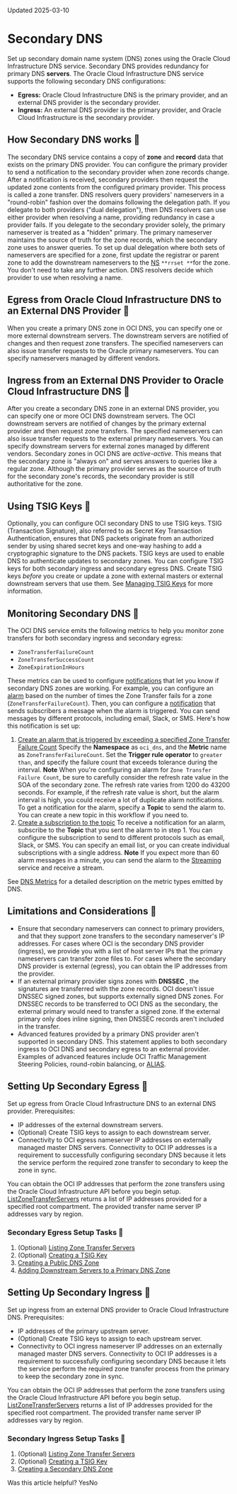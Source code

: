 Updated 2025-03-10
# Secondary DNS
Set up secondary domain name system (DNS) zones using the Oracle Cloud Infrastructure DNS service. 
Secondary DNS provides redundancy for primary DNS **servers**. The Oracle Cloud Infrastructure DNS service supports the following secondary DNS configurations:
  * **Egress:** Oracle Cloud Infrastructure DNS is the primary provider, and an external DNS provider is the secondary provider.
  * **Ingress:** An external DNS provider is the primary provider, and Oracle Cloud Infrastructure is the secondary provider.


## How Secondary DNS works 🔗 
The secondary DNS service contains a copy of **zone** and **record** data that exists on the primary DNS provider. You can configure the primary provider to send a notification to the secondary provider when zone records change. After a notification is received, secondary providers then request the updated zone contents from the configured primary provider. This process is called a zone transfer.
DNS resolvers query providers' nameservers in a "round-robin" fashion over the domains following the delegation path. If you delegate to both providers ("dual delegation"), then DNS resolvers can use either provider when resolving a name, providing redundancy in case a provider fails. If you delegate to the secondary provider solely, the primary nameserver is treated as a "hidden" primary. The primary nameserver maintains the source of truth for the zone records, which the secondary zone uses to answer queries.
To set up dual delegation where both sets of nameservers are specified for a zone, first update the registrar or parent zone to add the downstream nameservers to the [NS](https://docs.oracle.com/en-us/iaas/Content/DNS/Reference/supporteddnsresource.htm#types) `**rrset **`for the zone. You don't need to take any further action. DNS resolvers decide which provider to use when resolving a name.
## Egress from Oracle Cloud Infrastructure DNS to an External DNS Provider 🔗 
When you create a primary DNS zone in OCI DNS, you can specify one or more external downstream servers. The downstream servers are notified of changes and then request zone transfers. The specified nameservers can also issue transfer requests to the Oracle primary nameservers. You can specify nameservers managed by different vendors.
## Ingress from an External DNS Provider to Oracle Cloud Infrastructure DNS 🔗 
After you create a secondary DNS zone in an external DNS provider, you can specify one or more OCI DNS downstream servers. The OCI downstream servers are notified of changes by the primary external provider and then request zone transfers. The specified nameservers can also issue transfer requests to the external primary nameservers. You can specify downstream servers for external zones managed by different vendors.
Secondary zones in OCI DNS are _active-active_. This means that the secondary zone is "always on" and serves answers to queries like a regular zone. Although the primary provider serves as the source of truth for the secondary zone's records, the secondary provider is still authoritative for the zone.
## Using TSIG Keys 🔗 
Optionally, you can configure OCI secondary DNS to use TSIG keys. TSIG (Transaction Signature), also referred to as Secret Key Transaction Authentication, ensures that DNS packets originate from an authorized sender by using shared secret keys and one-way hashing to add a cryptographic signature to the DNS packets. TSIG keys are used to enable DNS to authenticate updates to secondary zones. You can configure TSIG keys for both secondary ingress and secondary egress DNS. 
Create TSIG keys _before_ you create or update a zone with external masters or external downstream servers that use them. See [Managing TSIG Keys](https://docs.oracle.com/en-us/iaas/Content/DNS/Tasks/tsig.htm#manage-tsig "Transaction signature \(TSIG\), also referred to as Secret Key Transaction Authentication, ensures that domain name service \(DNS\) packets originate from an authorized sender by using shared secret keys and one-way hashing to add a cryptographic signature to the DNS packets.") for more information.
## Monitoring Secondary DNS 🔗 
The OCI DNS service emits the following metrics to help you monitor zone transfers for both secondary ingress and secondary egress:
  * `ZoneTransferFailureCount`
  * `ZoneTransferSuccessCount`
  * `ZoneExpirationInHours`


These metrics can be used to configure [notifications](https://docs.oracle.com/iaas/Content/Notification/home.htm) that let you know if secondary DNS zones are working. 
For example, you can configure an [alarm](https://docs.oracle.com/iaas/Content/Monitoring/Concepts/monitoringoverview.htm#alarms) based on the number of times the Zone Transfer fails for a zone (`ZoneTransferFailureCount`). Then, you can configure a [notification](https://docs.oracle.com/iaas/Content/Notification/home.htm) that sends subscribers a message when the alarm is triggered. You can send messages by different protocols, including email, Slack, or SMS.
Here's how this notification is set up:
  1. [Create an alarm that is triggered by exceeding a specified Zone Transfer Failure Count](https://docs.oracle.com/iaas/Content/Monitoring/Tasks/create-alarm-basic.htm#top) Specify the **Namespace** as `oci_dns`, and the **Metric** name as `ZoneTransferFailureCount`.
Set the **Trigger rule operator** to `greater than`, and specify the failure count that exceeds tolerance during the interval.
**Note** When you're configuring an alarm for `Zone Transfer Failure Count`, be sure to carefully consider the refresh rate value in the SOA of the secondary zone. The refresh rate varies from 1200 do 43200 seconds. For example, if the refresh rate value is short, but the alarm interval is high, you could receive a lot of duplicate alarm notifications.
To get a notification for the alarm, specify a **Topic** to send the alarm to. You can create a new topic in this workflow if you need to.
  2. [Create a subscription to the topic](https://docs.oracle.com/iaas/Content/Notification/Tasks/create-subscription.htm#top)
To receive a notification for an alarm, subscribe to the **Topic** that you sent the alarm to in step 1. You can configure the subscription to send to different protocols such as email, Slack, or SMS. You can specify an email list, or you can create individual subscriptions with a single address.
**Note** If you expect more than 60 alarm messages in a minute, you can send the alarm to the [Streaming](https://docs.oracle.com/iaas/Content/Streaming/Concepts/streamingoverview.htm) service and receive a stream.


See [DNS Metrics](https://docs.oracle.com/en-us/iaas/Content/DNS/Reference/dnsmetrics.htm#dns_metrics "Learn about the metrics emitted by the metric namespace oci_dns \(the DNS service\).") for a detailed description on the metric types emitted by DNS.
## Limitations and Considerations 🔗 
  * Ensure that secondary nameservers can connect to primary providers, and that they support zone transfers to the secondary nameserver's IP addresses. For cases where OCI is the secondary DNS provider (ingress), we provide you with a list of host server IPs that the primary nameservers can transfer zone files to. For cases where the secondary DNS provider is external (egress), you can obtain the IP addresses from the provider.
  * If an external primary provider signs zones with **DNSSEC** , the signatures are transferred with the zone records. OCI doesn't issue DNSSEC signed zones, but supports externally signed DNS zones. For DNSSEC records to be transferred to OCI DNS as the secondary, the external primary would need to transfer a signed zone. If the external primary only does inline signing, then DNSSEC records aren't included in the transfer.
  * Advanced features provided by a primary DNS provider aren't supported in secondary DNS. This statement applies to both secondary ingress to OCI DNS and secondary egress to an external provider. Examples of advanced features include OCI Traffic Management Steering Policies, round-robin balancing, or [ALIAS](https://docs.oracle.com/en-us/iaas/Content/DNS/Reference/supporteddnsresource.htm#types).


## Setting Up Secondary Egress 🔗 
Set up egress from Oracle Cloud Infrastructure DNS to an external DNS provider.
Prerequisites:
  * IP addresses of the external downstream servers.
  * (Optional) Create TSIG keys to assign to each downstream server.
  * Connectivity to OCI egress nameserver IP addresses on externally managed master DNS servers. Connectivity to OCI IP addresses is a requirement to successfully configuring secondary DNS because it lets the service perform the required zone transfer to secondary to keep the zone in sync.


You can obtain the OCI IP addresses that perform the zone transfers using the Oracle Cloud Infrastructure API before you begin setup. [ ListZoneTransferServers](https://docs.oracle.com/iaas/api/#/en/dns/latest/ZoneTransferServer/ListZoneTransferServers) returns a list of IP addresses provided for a specified root compartment. The provided transfer name server IP addresses vary by region.
### Secondary Egress Setup Tasks 🔗 
  1. (Optional) [Listing Zone Transfer Servers](https://docs.oracle.com/en-us/iaas/Content/DNS/Tasks/zone-transfer-server-list.htm#top "You can use the CLI or API to obtain a list of IP addresses of OCI domain name service \(DNS\) nameservers for inbound and outbound transfer of zones.")
  2. (Optional) [Creating a TSIG Key](https://docs.oracle.com/en-us/iaas/Content/DNS/Tasks/tsig-key-create.htm#top "Create a TSIG key to enable the domain name service \(DNS\) to authenticate updates to secondary zones.")
  3. [Creating a Public DNS Zone](https://docs.oracle.com/en-us/iaas/Content/DNS/Concepts/gettingstarted_topic-Creating_a_Zone.htm#top "Create a public domain name service \(DNS\) zone to hold the trusted DNS records that reside on Oracle Cloud Infrastructure's nameservers.")
  4. [Adding Downstream Servers to a Primary DNS Zone](https://docs.oracle.com/en-us/iaas/Content/DNS/Tasks/add-downstream-servers-primary-zone.htm#top "Set up secondary egress from OCI DNS to an external DNS provider.")


## Setting Up Secondary Ingress 🔗 
Set up ingress from an external DNS provider to Oracle Cloud Infrastructure DNS.
Prerequisites:
  * IP addresses of the primary upstream server.
  * (Optional) Create TSIG keys to assign to each upstream server.
  * Connectivity to OCI ingress nameserver IP addresses on an externally managed master DNS servers. Connectivity to OCI IP addresses is a requirement to successfully configuring secondary DNS because it lets the service perform the required zone transfer process from the primary to keep the secondary zone in sync.


You can obtain the OCI IP addresses that perform the zone transfers using the Oracle Cloud Infrastructure API before you begin setup. [ ListZoneTransferServers](https://docs.oracle.com/iaas/api/#/en/dns/latest/ZoneTransferServer/ListZoneTransferServers) returns a list of IP addresses provided for the specified root compartment. The provided transfer name server IP addresses vary by region.
### Secondary Ingress Setup Tasks 🔗 
  1. (Optional) [Listing Zone Transfer Servers](https://docs.oracle.com/en-us/iaas/Content/DNS/Tasks/zone-transfer-server-list.htm#top "You can use the CLI or API to obtain a list of IP addresses of OCI domain name service \(DNS\) nameservers for inbound and outbound transfer of zones.")
  2. (Optional) [Creating a TSIG Key](https://docs.oracle.com/en-us/iaas/Content/DNS/Tasks/tsig-key-create.htm#top "Create a TSIG key to enable the domain name service \(DNS\) to authenticate updates to secondary zones.")
  3. [Creating a Secondary DNS Zone](https://docs.oracle.com/en-us/iaas/Content/DNS/Tasks/create-secondary-zone.htm#top "Create a secondary domain name service \(DNS\) zone to set up ingress from an external DNS provider to Oracle Cloud Infrastructure \(OCI\) DNS.")


Was this article helpful?
YesNo

